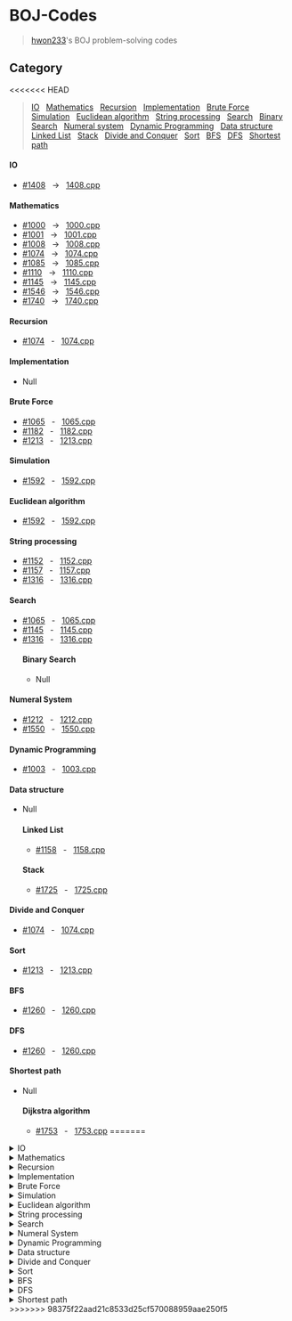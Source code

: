 
# BOJ-Codes

> [hwon233](https://www.acmicpc.net/user/hwon233)'s BOJ problem-solving codes


## Category

<<<<<<< HEAD
> [IO](#io) &nbsp; [Mathematics](#mathematics) &nbsp; [Recursion](#recursion) &nbsp; [Implementation](#implementation) &nbsp; [Brute Force](#brute-force) &nbsp; [Simulation](#simulation) &nbsp; [Euclidean algorithm](#euclidean-algorithm) &nbsp; [String processing](#string-processing) &nbsp; [Search](#search) &nbsp; [Binary Search](#binary-search) &nbsp; [Numeral system](#numberal-system) &nbsp; [Dynamic Programming](#dynamic-programming) &nbsp; [Data structure](#data-structure) &nbsp; [Linked List](#linked-list) &nbsp; [Stack](#stack) &nbsp; [Divide and Conquer](#divide-and-conquer) &nbsp; [Sort](#sort) &nbsp; [BFS](#bfs) &nbsp; [DFS](dfs) &nbsp; [Shortest path](#shortest-path)

#### IO
* [#1408](https://www.acmicpc.net/problem/1408) &nbsp; → &nbsp; [1408.cpp](1408.cpp)
#### Mathematics
* [#1000](https://www.acmicpc.net/problem/1000) &nbsp; → &nbsp; [1000.cpp](1000.cpp)
* [#1001](https://www.acmicpc.net/problem/1001) &nbsp; → &nbsp; [1001.cpp](1001.cpp)
* [#1008](https://www.acmicpc.net/problem/1008) &nbsp; →  &nbsp; [1008.cpp](1008.cpp)
* [#1074](https://www.acmicpc.net/problem/1074) &nbsp; →  &nbsp; [1074.cpp](1074.cpp)
* [#1085](https://www.acmicpc.net/problem/1085) &nbsp; →  &nbsp; [1085.cpp](1085.cpp)
* [#1110](https://www.acmicpc.net/problem/1110) &nbsp; →  &nbsp; [1110.cpp](1110.cpp)
* [#1145](https://www.acmicpc.net/problem/1145) &nbsp; →  &nbsp; [1145.cpp](1145.cpp)
* [#1546](https://www.acmicpc.net/problem/1546) &nbsp; →  &nbsp; [1546.cpp](1546.cpp)
* [#1740](https://www.acmicpc.net/problem/1740) &nbsp; →  &nbsp; [1740.cpp](1740.cpp)

#### Recursion
* [#1074](https://www.acmicpc.net/problem/1074) &nbsp; - &nbsp; [1074.cpp](1074.cpp)

#### Implementation
* Null

#### Brute Force
* [#1065](https://www.acmicpc.net/problem/1065) &nbsp; - &nbsp; [1065.cpp](1065.cpp)
* [#1182](https://www.acmicpc.net/problem/1182) &nbsp; - &nbsp; [1182.cpp](1182.cpp)
* [#1213](https://www.acmicpc.net/problem/1213) &nbsp; - &nbsp; [1213.cpp](1213.cpp)

#### Simulation
* [#1592](https://www.acmicpc.net/problem/1592) &nbsp; - &nbsp; [1592.cpp](1592.cpp)

#### Euclidean algorithm
* [#1592](https://www.acmicpc.net/problem/1592) &nbsp; - &nbsp; [1592.cpp](1592.cpp)

#### String processing
* [#1152](https://www.acmicpc.net/problem/1152) &nbsp; - &nbsp; [1152.cpp](1152.cpp)
* [#1157](https://www.acmicpc.net/problem/1157) &nbsp; - &nbsp; [1157.cpp](1157.cpp)
* [#1316](https://www.acmicpc.net/problem/1316) &nbsp; - &nbsp; [1316.cpp](1316.cpp)

#### Search
* [#1065](https://www.acmicpc.net/problem/1065) &nbsp; - &nbsp; [1065.cpp](1065.cpp)
* [#1145](https://www.acmicpc.net/problem/1145) &nbsp; - &nbsp; [1145.cpp](1145.cpp)
* [#1316](https://www.acmicpc.net/problem/1316) &nbsp; - &nbsp; [1316.cpp](1316.cpp)
  #### Binary Search
  * Null

#### Numeral System
* [#1212](https://www.acmicpc.net/problem/1212) &nbsp; - &nbsp; [1212.cpp](1212.cpp)
* [#1550](https://www.acmicpc.net/problem/1550) &nbsp; - &nbsp; [1550.cpp](1550.cpp)

#### Dynamic Programming
* [#1003](https://www.acmicpc.net/problem/1003) &nbsp; - &nbsp; [1003.cpp](1003.cpp)

#### Data structure
* Null
  #### Linked List
  * [#1158](https://www.acmicpc.net/problem/1158) &nbsp; - &nbsp; [1158.cpp](1158.cpp)
  #### Stack
  * [#1725](https://www.acmicpc.net/problem/1725) &nbsp; - &nbsp; [1725.cpp](1725.cpp)

#### Divide and Conquer
* [#1074](https://www.acmicpc.net/problem/1074) &nbsp; - &nbsp; [1074.cpp](1074.cpp)

#### Sort
* [#1213](https://www.acmicpc.net/problem/1213) &nbsp; - &nbsp; [1213.cpp](1213.cpp)

#### BFS
* [#1260](https://www.acmicpc.net/problem/1260) &nbsp; - &nbsp; [1260.cpp](1260.cpp)

#### DFS
* [#1260](https://www.acmicpc.net/problem/1260) &nbsp; - &nbsp; [1260.cpp](1260.cpp)

#### Shortest path
* Null
  #### Dijkstra algorithm</summary><ul>
  * [#1753](https://www.acmicpc.net/problem/1753) &nbsp; - &nbsp; [1753.cpp](1753.cpp)
=======
<details><summary>IO</summary><ul>
	<li> [#1408](https://www.acmicpc.net/problem/1408) &nbsp; - &nbsp; [1408.cpp](1408.cpp) </li>
</ul></details>
<details><summary>Mathematics</summary><ul>
	<li>[#1000](https://www.acmicpc.net/problem/1000) &nbsp; - &nbsp; [1000.cpp](1000.cpp)</li>
	<li>[#1001](https://www.acmicpc.net/problem/1001) &nbsp; - &nbsp; [1001.cpp](1001.cpp)</li>
	<li>[#1008](https://www.acmicpc.net/problem/1008) &nbsp; - &nbsp; [1008.cpp](1008.cpp)</li>
	<li>[#1074](https://www.acmicpc.net/problem/1074) &nbsp; - &nbsp; [1074.cpp](1074.cpp)</li>
	<li>[#1085](https://www.acmicpc.net/problem/1085) &nbsp; - &nbsp; [1085.cpp](1085.cpp)</li>
	<li>[#1110](https://www.acmicpc.net/problem/1110) &nbsp; - &nbsp; [1110.cpp](1110.cpp)</li>
	<li>[#1145](https://www.acmicpc.net/problem/1145) &nbsp; - &nbsp; [1145.cpp](1145.cpp)</li>
	<li>[#1546](https://www.acmicpc.net/problem/1546) &nbsp; - &nbsp; [1546.cpp](1546.cpp)</li>
	<li>[#1740](https://www.acmicpc.net/problem/1740) &nbsp; - &nbsp; [1740.cpp](1740.cpp)</li>
</ul></details>
<details><summary>Recursion</summary><ul>
	<li>[#1074](https://www.acmicpc.net/problem/1074) &nbsp; - &nbsp; [1074.cpp](1074.cpp)</li>
</ul></details>
<details><summary>Implementation</summary><ul>
</ul></details>
<details><summary>Brute Force</summary><ul>
	<li>[#1065](https://www.acmicpc.net/problem/1065) &nbsp; - &nbsp; [1065.cpp](1065.cpp)</li>
	<li>[#1182](https://www.acmicpc.net/problem/1182) &nbsp; - &nbsp; [1182.cpp](1182.cpp)</li>
	<li>[#1213](https://www.acmicpc.net/problem/1213) &nbsp; - &nbsp; [1213.cpp](1213.cpp)</li>
</ul></details>
<details><summary>Simulation</summary><ul>
	<li>[#1592](https://www.acmicpc.net/problem/1592) &nbsp; - &nbsp; [1592.cpp](1592.cpp)</li>
</ul></details>
<details><summary>Euclidean algorithm</summary><ul>
	<li>[#1592](https://www.acmicpc.net/problem/1592) &nbsp; - &nbsp; [1592.cpp](1592.cpp)</li>
</ul></details>
<details><summary>String processing</summary><ul>
	<li>[#1152](https://www.acmicpc.net/problem/1152) &nbsp; - &nbsp; [1152.cpp](1152.cpp)</li>
	<li>[#1157](https://www.acmicpc.net/problem/1157) &nbsp; - &nbsp; [1157.cpp](1157.cpp)</li>
	<li>[#1316](https://www.acmicpc.net/problem/1316) &nbsp; - &nbsp; [1316.cpp](1316.cpp)</li>
</ul></details>
<details><summary>Search</summary><ul>
	<li>[#1065](https://www.acmicpc.net/problem/1065) &nbsp; - &nbsp; [1065.cpp](1065.cpp)</li>
	<li>[#1145](https://www.acmicpc.net/problem/1145) &nbsp; - &nbsp; [1145.cpp](1145.cpp)</li>
	<li>[#1316](https://www.acmicpc.net/problem/1316) &nbsp; - &nbsp; [1316.cpp](1316.cpp)</li>
	<details><summary>Binary Search</summary><ul>
	</ul></details>
</ul></details>
<details><summary>Numeral System</summary><ul>
	<li>[#1212](https://www.acmicpc.net/problem/1212) &nbsp; - &nbsp; [1212.cpp](1212.cpp)</li>
	<li>[#1550](https://www.acmicpc.net/problem/1550) &nbsp; - &nbsp; [1550.cpp](1550.cpp)</li>
</ul></details>
<details><summary>Dynamic Programming</summary><ul>
	<li>[#1003](https://www.acmicpc.net/problem/1003) &nbsp; - &nbsp; [1003.cpp](1003.cpp)</li>
</ul></details>
<details><summary>Data structure</summary><ul>
	<details><summary>Linked List</summary><ul>
		<li>[#1158](https://www.acmicpc.net/problem/1158) &nbsp; - &nbsp; [1158.cpp](1158.cpp)</li>
	</ul></details>
	<details><summary>Stack</summary><ul>
		<li>[#1725](https://www.acmicpc.net/problem/1725) &nbsp; - &nbsp; [1725.cpp](1725.cpp)</li>
	</ul></details>
</ul></details>
<details><summary>Divide and Conquer</summary><ul>
	<li>[#1074](https://www.acmicpc.net/problem/1074) &nbsp; - &nbsp; [1074.cpp](1074.cpp)</li>
</ul></details>
<details><summary>Sort</summary><ul>
	<li>[#1213](https://www.acmicpc.net/problem/1213) &nbsp; - &nbsp; [1213.cpp](1213.cpp)</li>
</ul></details>
<details><summary>BFS</summary><ul>
	<li>[#1260](https://www.acmicpc.net/problem/1260) &nbsp; - &nbsp; [1260.cpp](1260.cpp)</li>
</ul></details>
<details><summary>DFS</summary><ul>
	<li>[#1260](https://www.acmicpc.net/problem/1260) &nbsp; - &nbsp; [1260.cpp](1260.cpp)</li>
</ul></details>
<details><summary>Shortest path</summary><ul>
	<details><summary>Dijkstra algorithm</summary><ul>
		<li>[#1753](https://www.acmicpc.net/problem/1753) &nbsp; - &nbsp; [1753.cpp](1753.cpp)</li>
	</ul></details>
</ul></details>
>>>>>>> 98375f22aad21c8533d25cf570088959aae250f5
